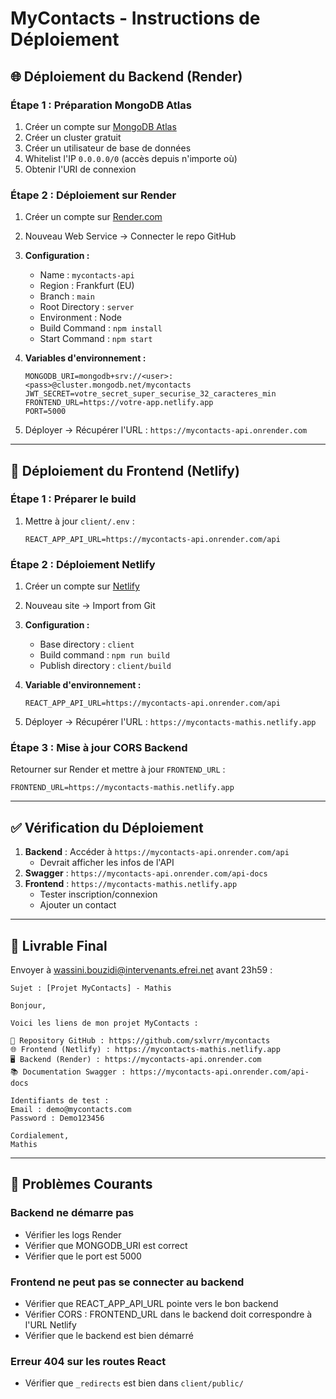 # MyContacts - Instructions de Déploiement

## 🌐 Déploiement du Backend (Render)

### Étape 1 : Préparation MongoDB Atlas
1. Créer un compte sur [MongoDB Atlas](https://www.mongodb.com/cloud/atlas)
2. Créer un cluster gratuit
3. Créer un utilisateur de base de données
4. Whitelist l'IP `0.0.0.0/0` (accès depuis n'importe où)
5. Obtenir l'URI de connexion

### Étape 2 : Déploiement sur Render
1. Créer un compte sur [Render.com](https://render.com)
2. Nouveau Web Service → Connecter le repo GitHub
3. **Configuration :**
   - Name : `mycontacts-api`
   - Region : Frankfurt (EU)
   - Branch : `main`
   - Root Directory : `server`
   - Environment : Node
   - Build Command : `npm install`
   - Start Command : `npm start`
   
4. **Variables d'environnement :**
   ```
   MONGODB_URI=mongodb+srv://<user>:<pass>@cluster.mongodb.net/mycontacts
   JWT_SECRET=votre_secret_super_securise_32_caracteres_min
   FRONTEND_URL=https://votre-app.netlify.app
   PORT=5000
   ```

5. Déployer → Récupérer l'URL : `https://mycontacts-api.onrender.com`

---

## 🚀 Déploiement du Frontend (Netlify)

### Étape 1 : Préparer le build
1. Mettre à jour `client/.env` :
   ```
   REACT_APP_API_URL=https://mycontacts-api.onrender.com/api
   ```

### Étape 2 : Déploiement Netlify
1. Créer un compte sur [Netlify](https://netlify.com)
2. Nouveau site → Import from Git
3. **Configuration :**
   - Base directory : `client`
   - Build command : `npm run build`
   - Publish directory : `client/build`

4. **Variable d'environnement :**
   ```
   REACT_APP_API_URL=https://mycontacts-api.onrender.com/api
   ```

5. Déployer → Récupérer l'URL : `https://mycontacts-mathis.netlify.app`

### Étape 3 : Mise à jour CORS Backend
Retourner sur Render et mettre à jour `FRONTEND_URL` :
```
FRONTEND_URL=https://mycontacts-mathis.netlify.app
```

---

## ✅ Vérification du Déploiement

1. **Backend** : Accéder à `https://mycontacts-api.onrender.com/api`
   - Devrait afficher les infos de l'API
2. **Swagger** : `https://mycontacts-api.onrender.com/api-docs`
3. **Frontend** : `https://mycontacts-mathis.netlify.app`
   - Tester inscription/connexion
   - Ajouter un contact

---

## 📧 Livrable Final

Envoyer à [wassini.bouzidi@intervenants.efrei.net](mailto:wassini.bouzidi@intervenants.efrei.net) avant 23h59 :

```
Sujet : [Projet MyContacts] - Mathis

Bonjour,

Voici les liens de mon projet MyContacts :

🔗 Repository GitHub : https://github.com/sxlvrr/mycontacts
🌐 Frontend (Netlify) : https://mycontacts-mathis.netlify.app
🖥️ Backend (Render) : https://mycontacts-api.onrender.com
📚 Documentation Swagger : https://mycontacts-api.onrender.com/api-docs

Identifiants de test :
Email : demo@mycontacts.com
Password : Demo123456

Cordialement,
Mathis
```

---

## 🐛 Problèmes Courants

### Backend ne démarre pas
- Vérifier les logs Render
- Vérifier que MONGODB_URI est correct
- Vérifier que le port est 5000

### Frontend ne peut pas se connecter au backend
- Vérifier que REACT_APP_API_URL pointe vers le bon backend
- Vérifier CORS : FRONTEND_URL dans le backend doit correspondre à l'URL Netlify
- Vérifier que le backend est bien démarré

### Erreur 404 sur les routes React
- Vérifier que `_redirects` est bien dans `client/public/`
